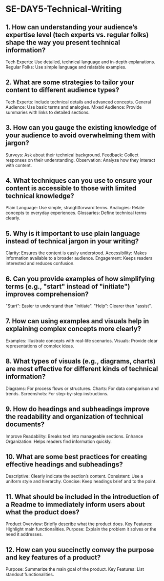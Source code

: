 # SE-DAY5-Technical-Writing
## 1. How can understanding your audience’s expertise level (tech experts vs. regular folks) shape the way you present technical information?
Tech Experts: Use detailed, technical language and in-depth explanations.
Regular Folks: Use simple language and relatable examples.

## 2. What are some strategies to tailor your content to different audience types?
Tech Experts: Include technical details and advanced concepts.
General Audience: Use basic terms and analogies.
Mixed Audience: Provide summaries with links to detailed sections.

## 3. How can you gauge the existing knowledge of your audience to avoid overwhelming them with jargon?
Surveys: Ask about their technical background.
Feedback: Collect responses on their understanding.
Observation: Analyze how they interact with content.

## 4. What techniques can you use to ensure your content is accessible to those with limited technical knowledge?
Plain Language: Use simple, straightforward terms.
Analogies: Relate concepts to everyday experiences.
Glossaries: Define technical terms clearly.

## 5. Why is it important to use plain language instead of technical jargon in your writing?
Clarity: Ensures the content is easily understood.
Accessibility: Makes information available to a broader audience.
Engagement: Keeps readers interested and reduces confusion.

## 6. Can you provide examples of how simplifying terms (e.g., "start" instead of "initiate") improves comprehension?
"Start": Easier to understand than "initiate".
"Help": Clearer than "assist".

## 7. How can using examples and visuals help in explaining complex concepts more clearly?
Examples: Illustrate concepts with real-life scenarios.
Visuals: Provide clear representations of complex ideas.

## 8. What types of visuals (e.g., diagrams, charts) are most effective for different kinds of technical information?
Diagrams: For process flows or structures.
Charts: For data comparison and trends.
Screenshots: For step-by-step instructions.

## 9. How do headings and subheadings improve the readability and organization of technical documents?
Improve Readability: Breaks text into manageable sections.
Enhance Organization: Helps readers find information quickly.

## 10. What are some best practices for creating effective headings and subheadings?
Descriptive: Clearly indicate the section’s content.
Consistent: Use a uniform style and hierarchy.
Concise: Keep headings brief and to the point.

## 11. What should be included in the introduction of a Readme to immediately inform users about what the product does?
Product Overview: Briefly describe what the product does.
Key Features: Highlight main functionalities.
Purpose: Explain the problem it solves or the need it addresses.

## 12. How can you succinctly convey the purpose and key features of a product?
Purpose: Summarize the main goal of the product.
Key Features: List standout functionalities.
